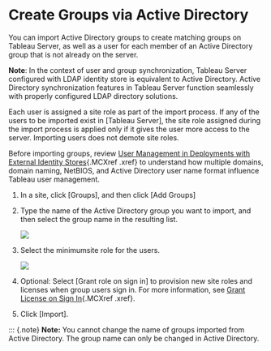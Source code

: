 

Create Groups via Active Directory
==================================
You can import Active Directory groups to create matching groups on
Tableau Server, as well as a user for each member of an Active Directory
group that is not already on the server.

**Note**: In the context of user and group synchronization, Tableau
Server configured with LDAP identity store is equivalent to Active
Directory. Active Directory synchronization features in Tableau Server
function seamlessly with properly configured LDAP directory solutions.

Each user is assigned a site role as part of the import process. If any
of the users to be imported exist in [Tableau
Server], the site role assigned during the import
process is applied only if it gives the user more access to the server.
Importing users does not demote site roles.

Before importing groups, review [User Management in Deployments with
External Identity
Stores](https://help.tableau.com/current/server/en-us/users_manage_ad.htm){.MCXref
.xref} to understand how multiple domains, domain naming, NetBIOS, and
Active Directory user name format influence Tableau user management.

1.  In a site, click [Groups], and then click [Add
    Groups]

2.  Type the name of the Active Directory group you want to import, and
    then select the group name in the resulting list.

    ![](./Create%20Groups%20via%20Active%20Directory%20-%20Tableau_files/import_AD_group1.png)

3.  Select the minimumsite role for the users.

    ![](./Create%20Groups%20via%20Active%20Directory%20-%20Tableau_files/import_AD_group2.png)

4.  Optional: Select [Grant role on sign in] to provision
    new site roles and licenses when group users sign in. For more
    information, see [Grant License on Sign
    In](https://help.tableau.com/current/server/en-us/grant_role.htm){.MCXref
    .xref}.

5.  Click [Import].

::: {.note}
**Note:** You cannot change the name of groups imported from Active
Directory. The group name can only be changed in Active Directory.
